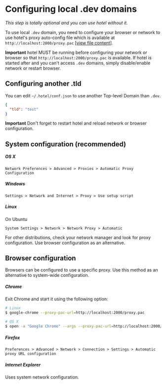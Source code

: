 # Configuring local .dev domains

_This step is totally optional and you can use hotel without it._

To use local `.dev` domain, you need to configure your browser or network to use hotel's proxy auto-config file which is available at `http://localhost:2000/proxy.pac` [[view file content](../src/daemon/views/proxy-pac.pug)].

__Important__ hotel MUST be running before configuring your network or browser so that `http://localhost:2000/proxy.pac` is available. If hotel is started after and you can't access `.dev` domains, simply disable/enable network or restart browser.

## Configuring another .tld

You can edit `~/.hotel/conf.json` to use another Top-level Domain than `.dev`.

```json
{
  "tld": "test"
}
```

__Important__ Don't forget to restart hotel and reload network or browser configuration.

## System configuration (recommended)

##### OS X

`Network Preferences > Advanced > Proxies > Automatic Proxy Configuration`

##### Windows

`Settings > Network and Internet > Proxy > Use setup script`

##### Linux

On Ubuntu

`System Settings > Network > Network Proxy > Automatic`

For other distributions, check your network manager and look for proxy configuration. Use browser configuration as an alternative.

## Browser configuration

Browsers can be configured to use a specific proxy. Use this method as an alternative to system-wide configuration.

##### Chrome

Exit Chrome and start it using the following option:

```sh
# Linux
$ google-chrome --proxy-pac-url=http://localhost:2000/proxy.pac

# OS X
$ open -a "Google Chrome" --args --proxy-pac-url=http://localhost:2000/proxy.pac
```

##### Firefox

`Preferences > Advanced > Network > Connection > Settings > Automatic proxy URL configuration`

##### Internet Explorer

Uses system network configuration.
